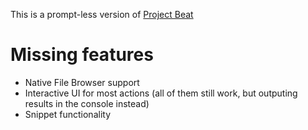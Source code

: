 This is a prompt-less version of [Project Beat](https://github.com/IvanSereginGitHub/Project-Beat-3D)


# Missing features
* Native File Browser support
* Interactive UI for most actions (all of them still work, but outputing results in the console instead)
* Snippet functionality
